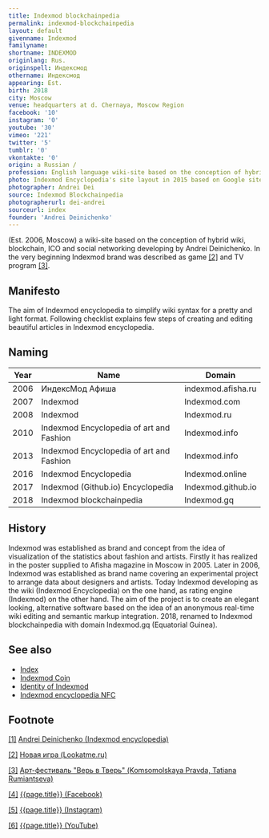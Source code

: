 ```yaml
---
title: Indexmod blockchainpedia
permalink: indexmod-blockchainpedia
layout: default
givenname: Indexmod
familyname:
shortname: INDEXMOD
originlang: Rus.
originspell: Индексмод
othername: Индексмод
appearing: Est.
birth: 2018
city: Moscow
venue: headquarters at d. Chernaya, Moscow Region
facebook: '10'
instagram: '0'
youtube: '30'
vimeo: '221'
twitter: '5'
tumblr: '0'
vkontakte: '0'
origin: a Russian /
profession: English language wiki-site based on the conception of hybriding wiki, blockchain, ICO and social networking
photo: Indexmod Encyclopedia's site layout in 2015 based on Google sites engine
photographer: Andrei Dei
source: Indexmod Blockchainpedia
photographerurl: dei-andrei
sourceurl: index
founder: 'Andrei Deinichenko'
---
```

(Est. 2006, Moscow) a wiki-site based on the conception of hybrid wiki, blockchain, ICO and social networking developing by Andrei Deinichenko. In the very beginning Indexmod brand was described as game <span id="a2">[\[2\]](#f2)</span> and TV program <span id="a3">[\[3\]](#f3)</span>.

## Manifesto  

The aim of Indexmod encyclopedia to simplify wiki syntax for a pretty and light format. Following checklist explains few steps of creating and editing beautiful articles in Indexmod encyclopedia.

## Naming

|Year|Name|Domain|
|-|-|-|
|2006|ИндексМод Афиша|indexmod.afisha.ru|
|2007|Indexmod|Indexmod.com|
|2008|Indexmod|Indexmod.ru|
|2010|Indexmod Encyclopedia of art and Fashion|Indexmod.info|
|2013|Indexmod Encyclopedia of art and Fashion|Indexmod.info|
|2016|Indexmod Encyclopedia|Indexmod.online|
|2017|Indexmod (Github.io) Encyclopedia|Indexmod.github.io|
|2018|Indexmod blockchainpedia|Indexmod.gq|


## History

Indexmod was established as brand and concept from the idea of visualization of the statistics about fashion and artists. Firstly it has realized in the poster supplied to Afisha magazine in Moscow in 2005. Later in 2006, Indexmod was established as brand name covering an experimental project to arrange data about designers and artists. Today Indexmod developing as the wiki (Indexmod Encyclopedia) on the one hand, as rating engine (Indexmod) on the other hand. The aim of the project is to create an elegant looking, alternative software based on the idea of an anonymous real-time wiki editing and semantic markup integration. 2018, renamed to Indexmod blockchainpedia with domain Indexmod.gq (Equatorial Guinea).

## See also

+ [Index](index)
+ [Indexmod Coin](coins)
+ [Identity of Indexmod](identity-of-indexmod)
+ [Indexmod encyclopedia NFC](indexmod-encyclopedia-nfc)

## Footnote

[[1]](#a1) <span id="f1"></span> [Andrei Deinichenko (Indexmod encyclopedia)](deinichenko-andrei)

[[2]](#a2) <span id="f2"></span> [Новая игра (Lookatme.ru)](http://www.lookatme.ru/flow/posts/fashion-radar/4154-brendsbends)

[[3]](#a3) <span id="f3"></span> [Арт-фестиваль "Верь в Тверь" (Komsomolskaya Pravda, Tatiana Rumiantseva)](https://www.facebook.com/groups/kiosk.encyclopedia.indexmod/)

[[4]](#a4) <span id="f4"></span> [{{page.title}} (Facebook)](https://www.facebook.com/groups/kiosk.encyclopedia.indexmod/)

[[5]](#a5) <span id="f5"></span> [{{page.title}} (Instagram)](https://www.instagram.com/indexmod/?hl=ru)

[[6]](#a6) <span id="f6"></span> [{{page.title}} (YouTube)](https://www.youtube.com/channel/UCtxIuv-YxJumxXkl5XuhZtQ/about)
